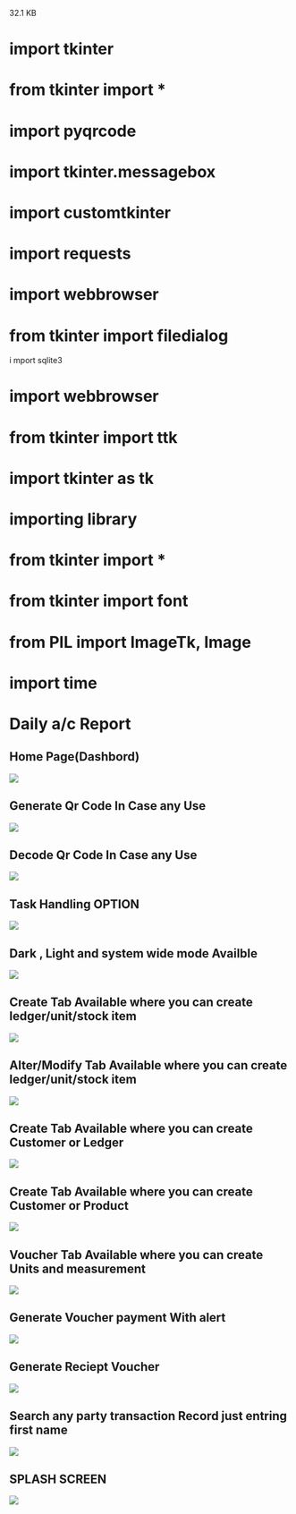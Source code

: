  32.1 KB

# import tkinter
# from tkinter import *
# import pyqrcode
# import tkinter.messagebox
# import customtkinter
# import requests
# import webbrowser
# from tkinter import filedialog
i mport sqlite3
# import webbrowser
# from tkinter import ttk
# import tkinter as tk

# importing library
# from tkinter import *
# from tkinter import font
# from PIL import ImageTk, Image 
# import time


# Daily a/c Report

<h2>Home Page(Dashbord)</h2>
<img src="https://github.com/sanjayengineer121/Daily_a-c_report/blob/main/Screenshot%20(239).png">

<h2>Generate Qr Code In Case any Use</h2>
<img src="https://github.com/sanjayengineer121/Daily_a-c_report/blob/main/Screenshot%20(240).png">

<h2>Decode Qr Code In Case any Use</h2>
<img src="https://github.com/sanjayengineer121/Daily_a-c_report/blob/main/Screenshot%20(241).png">

<h2>Task Handling OPTION</h2>
<img src="https://github.com/sanjayengineer121/Daily_a-c_report/blob/main/Screenshot%20(242).png">

<h2>Dark , Light and system wide mode Availble</h2>
<img src="https://github.com/sanjayengineer121/Daily_a-c_report/blob/main/Screenshot%20(243).png">

<h2>Create Tab Available where you can create ledger/unit/stock item</h2>
<img src="https://github.com/sanjayengineer121/Daily_a-c_report/blob/main/Screenshot%20(244).png">

<h2>Alter/Modify Tab Available where you can create ledger/unit/stock item</h2>
<img src="https://github.com/sanjayengineer121/Daily_a-c_report/blob/main/Screenshot%20(245).png">

<h2>Create Tab Available where you can create Customer or Ledger</h2>
<img src="https://github.com/sanjayengineer121/Daily_a-c_report/blob/main/Screenshot%20(249).png">

<h2>Create Tab Available where you can create Customer or Product</h2>
<img src="https://github.com/sanjayengineer121/Daily_a-c_report/blob/main/Screenshot%20(250).png">

<h2>Voucher Tab Available where you can create Units and measurement</h2>
<img src="https://github.com/sanjayengineer121/Daily_a-c_report/blob/main/Screenshot%20(251).png">

<h2>Generate Voucher payment With alert</h2>
<img src="https://github.com/sanjayengineer121/Daily_a-c_report/blob/main/Screenshot%20(252).png">

<h2>Generate Reciept Voucher</h2>
<img src="https://github.com/sanjayengineer121/Daily_a-c_report/blob/main/Screenshot%20(253).png">

<h2>Search any party transaction Record just entring first name</h2>
<img src="https://github.com/sanjayengineer121/Daily_a-c_report/blob/main/Screenshot%20(248).png">

<h2>SPLASH SCREEN</h2>
<img src="https://github.com/sanjayengineer121/Daily_a-c_report/blob/main/Screenshot%20(247).png">
